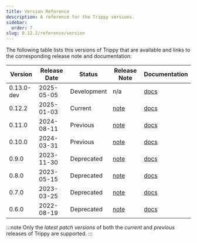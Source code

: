 ```yaml
---
title: Version Reference
description: A reference for the Trippy versions.
sidebar:
  order: 7
slug: 0.12.2/reference/version
---
```


The following table lists this versions of Trippy that are available and links to the corresponding release note and
documentation:

| Version    | Release Date | Status      | Release Note                                                       | Documentation                                              |
| ---------- | ------------ | ----------- | ------------------------------------------------------------------ | ---------------------------------------------------------- |
| 0.13.0-dev | 2025-05-05   | Development | n/a                                                                | [docs](https://trippy.rs)                                  |
| 0.12.2     | 2025-01-03   | Current     | [note](https://github.com/fujiapple852/trippy/releases/tag/0.12.2) | [docs](https://trippy.rs/0.12.2)                           |
| 0.11.0     | 2024-08-11   | Previous    | [note](https://github.com/fujiapple852/trippy/releases/tag/0.11.0) | [docs](https://github.com/fujiapple852/trippy/tree/0.11.0) |
| 0.10.0     | 2024-03-31   | Previous    | [note](https://github.com/fujiapple852/trippy/releases/tag/0.10.0) | [docs](https://github.com/fujiapple852/trippy/tree/0.10.0) |
| 0.9.0      | 2023-11-30   | Deprecated  | [note](https://github.com/fujiapple852/trippy/releases/tag/0.9.0)  | [docs](https://github.com/fujiapple852/trippy/tree/0.9.0)  |
| 0.8.0      | 2023-05-15   | Deprecated  | [note](https://github.com/fujiapple852/trippy/releases/tag/0.8.0)  | [docs](https://github.com/fujiapple852/trippy/tree/0.8.0)  |
| 0.7.0      | 2023-03-25   | Deprecated  | [note](https://github.com/fujiapple852/trippy/releases/tag/0.7.0)  | [docs](https://github.com/fujiapple852/trippy/tree/0.7.0)  |
| 0.6.0      | 2022-08-19   | Deprecated  | [note](https://github.com/fujiapple852/trippy/releases/tag/0.6.0)  | [docs](https://github.com/fujiapple852/trippy/tree/0.6.0)  |

:::note
Only the _latest patch versions_ of both the _current_ and _previous_ releases of Trippy are supported.
:::
